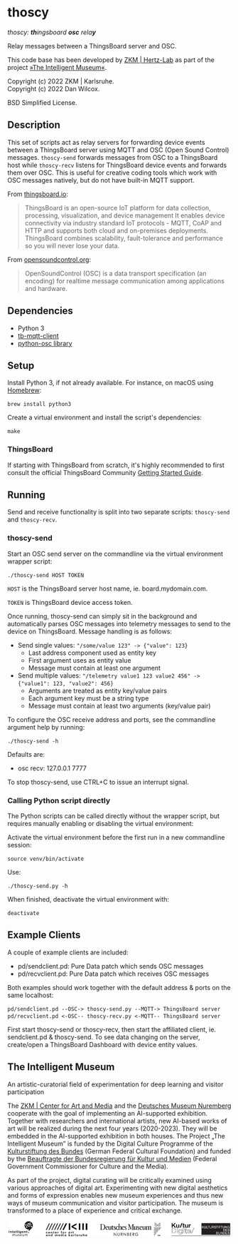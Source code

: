 thoscy
======

_thoscy: **th**ingsboard **osc** rela**y**_

Relay messages between a ThingsBoard server and OSC.

This code base has been developed by [ZKM | Hertz-Lab](https://zkm.de/en/about-the-zkm/organization/hertz-lab) as part of the project [»The Intelligent Museum«](#the-intelligent-museum). 

Copyright (c) 2022 ZKM | Karlsruhe.  
Copyright (c) 2022 Dan Wilcox.  

BSD Simplified License.

Description
-----------

This set of scripts act as relay servers for forwarding device events between a ThingsBoard server using MQTT and OSC (Open Sound Control) messages. `thoscy-send` forwards messages from OSC to a ThingsBoard host while `thoscy-recv` listens for ThingsBoard device events and forwards them over OSC. This is useful for creative coding tools which work with OSC messages natively, but do not have built-in MQTT support.

From [thingsboard.io](https://thingsboard.io):

>ThingsBoard is an open-source IoT platform for data collection, processing, visualization, and device management
>It enables device connectivity via industry standard IoT protocols - MQTT, CoAP and HTTP and supports both cloud and on-premises deployments. ThingsBoard combines scalability, fault-tolerance and performance so you will never lose your data.

From [opensoundcontrol.org](OpenSoundControl.org):

>OpenSoundControl (OSC) is a data transport specification (an encoding) for realtime message communication among applications and hardware.

Dependencies
------------

* Python 3
* [tb-mqtt-client](https://github.com/thingsboard/thingsboard-python-client-sdk)
* [python-osc library](https://github.com/attwad/python-osc)

Setup
-----

Install Python 3, if not already available. For instance, on macOS using [Homebrew](http://brew.sh):

```shell
brew install python3
```

Create a virtual environment and install the script's dependencies:

```shell
make
```

### ThingsBoard

If starting with ThingsBoard from scratch, it's highly recommended to first consult the official ThingsBoard Community [Getting Started Guide](https://thingsboard.io/docs/getting-started-guides/helloworld/).

Running
-------

Send and receive functionality is split into two separate scripts: `thoscy-send` and `thoscy-recv`.

### thoscy-send

Start an OSC send server on the commandline via the virtual environment wrapper script:

    ./thoscy-send HOST TOKEN

`HOST` is the ThingsBoard server host name, ie. board.mydomain.com.

`TOKEN` is ThingsBoard device access token.

Once running, thoscy-send can simply sit in the background and automatically parses OSC messages into telemetry messages to send to the device on ThingsBoard. Message handling is as follows:

* Send single values: `"/some/value 123" -> {"value": 123}`
  - Last address component used as entity key
  - First argument uses as entity value
  - Message must contain at least one argument
* Send multiple values: `"/telemetry value1 123 value2 456" -> {"value1": 123, "value2": 456}`
  - Arguments are treated as entity key/value pairs
  - Each argument key must be a string type
  - Message must contain at least two arguments (key/value pair)

To configure the OSC receive address and ports, see the commandline argument help by running:

    ./thoscy-send -h

Defaults are:

* osc recv: 127.0.0.1 7777

To stop thoscy-send, use CTRL+C to issue an interrupt signal.

### Calling Python script directly

The Python scripts can be called directly without the wrapper script, but requires manually enabling or disabling the virtual environment:

Activate the virtual environment before the first run in a new commandline session:

    source venv/bin/activate

Use:

    ./thoscy-send.py -h

When finished, deactivate the virtual environment with:

    deactivate

Example Clients
---------------

A couple of example clients are included:

* pd/sendclient.pd: Pure Data patch which sends OSC messages
* pd/recvclient.pd: Pure Data patch which receives OSC messages

Both examples should work together with the default address & ports on the same localhost:

    pd/sendclient.pd --OSC-> thoscy-send.py --MQTT-> ThingsBoard server
    pd/recvclient.pd <-OSC-- thoscy-recv.py <-MQTT-- ThingsBoard server

First start thoscy-send or thoscy-recv, then start the affiliated client, ie. sendclient.pd & thoscy-send. To see data changing on the server, create/open a ThingsBoard Dashboard with device entity values.

The Intelligent Museum
----------------------

An artistic-curatorial field of experimentation for deep learning and visitor participation

The [ZKM | Center for Art and Media](https://zkm.de/en) and the [Deutsches Museum Nuremberg](https://www.deutsches-museum.de/en/nuernberg/information/) cooperate with the goal of implementing an AI-supported exhibition. Together with researchers and international artists, new AI-based works of art will be realized during the next four years (2020-2023).  They will be embedded in the AI-supported exhibition in both houses. The Project „The Intelligent Museum” is funded by the Digital Culture Programme of the [Kulturstiftung des Bundes](https://www.kulturstiftung-des-bundes.de/en) (German Federal Cultural Foundation) and funded by the [Beauftragte der Bundesregierung für Kultur und Medien](https://www.bundesregierung.de/breg-de/bundesregierung/staatsministerin-fuer-kultur-und-medien) (Federal Government Commissioner for Culture and the Media).

As part of the project, digital curating will be critically examined using various approaches of digital art. Experimenting with new digital aesthetics and forms of expression enables new museum experiences and thus new ways of museum communication and visitor participation. The museum is transformed to a place of experience and critical exchange.

![Logo](media/Logo_ZKM_DMN_KSB.png)
